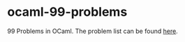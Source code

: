ocaml-99-problems
=================

99 Problems in OCaml. The problem list can be found [here](http://ocaml.org/learn/tutorials/99problems.html).

